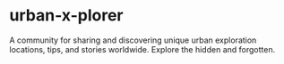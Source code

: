 # urban-x-plorer
A community for sharing and discovering unique urban exploration locations, tips, and stories worldwide. Explore the hidden and forgotten.
